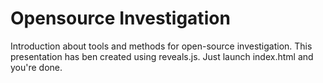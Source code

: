 # Opensource Investigation

Introduction about tools and methods for open-source investigation. This presentation has ben created using reveals.js. 
Just launch index.html and you're done.
